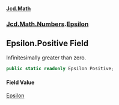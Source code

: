 #### [Jcd.Math](index.md 'index')
### [Jcd.Math.Numbers](Jcd.Math.Numbers.md 'Jcd.Math.Numbers').[Epsilon](Jcd.Math.Numbers.Epsilon.md 'Jcd.Math.Numbers.Epsilon')

## Epsilon.Positive Field

Infinitesimally greater than zero.

```csharp
public static readonly Epsilon Positive;
```

#### Field Value
[Epsilon](Jcd.Math.Numbers.Epsilon.md 'Jcd.Math.Numbers.Epsilon')